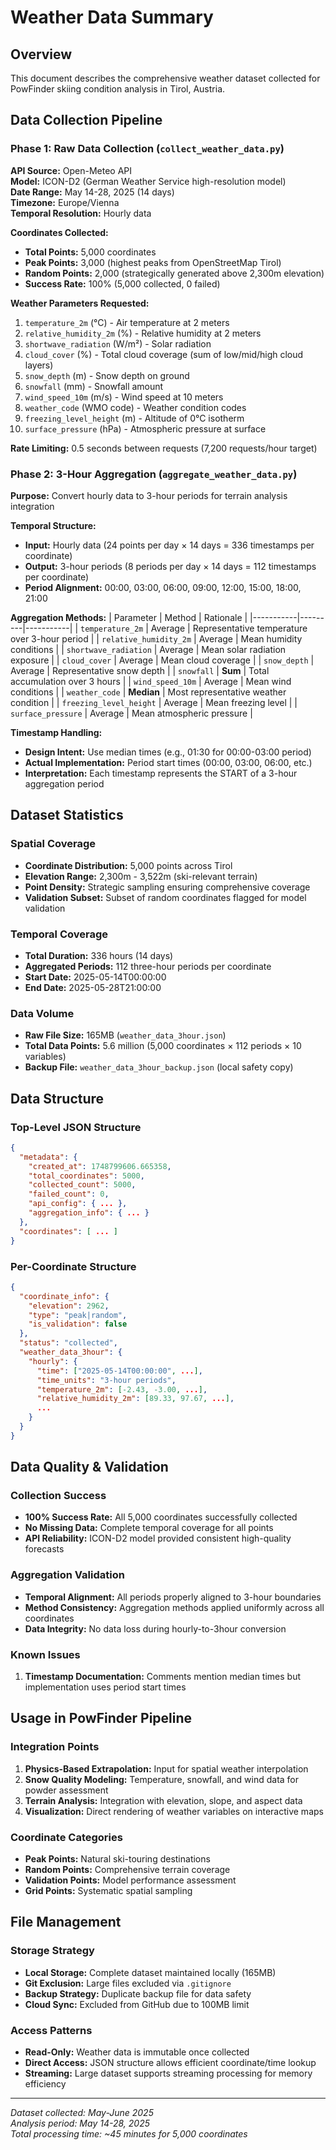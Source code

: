 # Weather Data Summary

## Overview
This document describes the comprehensive weather dataset collected for PowFinder skiing condition analysis in Tirol, Austria.

## Data Collection Pipeline

### Phase 1: Raw Data Collection (`collect_weather_data.py`)

**API Source:** Open-Meteo API  
**Model:** ICON-D2 (German Weather Service high-resolution model)  
**Date Range:** May 14-28, 2025 (14 days)  
**Timezone:** Europe/Vienna  
**Temporal Resolution:** Hourly data  

**Coordinates Collected:**
- **Total Points:** 5,000 coordinates
- **Peak Points:** 3,000 (highest peaks from OpenStreetMap Tirol)
- **Random Points:** 2,000 (strategically generated above 2,300m elevation)
- **Success Rate:** 100% (5,000 collected, 0 failed)

**Weather Parameters Requested:**
1. `temperature_2m` (°C) - Air temperature at 2 meters
2. `relative_humidity_2m` (%) - Relative humidity at 2 meters  
3. `shortwave_radiation` (W/m²) - Solar radiation
4. `cloud_cover` (%) - Total cloud coverage (sum of low/mid/high cloud layers)
5. `snow_depth` (m) - Snow depth on ground
6. `snowfall` (mm) - Snowfall amount
7. `wind_speed_10m` (m/s) - Wind speed at 10 meters
8. `weather_code` (WMO code) - Weather condition codes
9. `freezing_level_height` (m) - Altitude of 0°C isotherm
10. `surface_pressure` (hPa) - Atmospheric pressure at surface

**Rate Limiting:** 0.5 seconds between requests (7,200 requests/hour target)

### Phase 2: 3-Hour Aggregation (`aggregate_weather_data.py`)

**Purpose:** Convert hourly data to 3-hour periods for terrain analysis integration

**Temporal Structure:**
- **Input:** Hourly data (24 points per day × 14 days = 336 timestamps per coordinate)
- **Output:** 3-hour periods (8 periods per day × 14 days = 112 timestamps per coordinate)
- **Period Alignment:** 00:00, 03:00, 06:00, 09:00, 12:00, 15:00, 18:00, 21:00

**Aggregation Methods:**
| Parameter | Method | Rationale |
|-----------|---------|-----------|
| `temperature_2m` | Average | Representative temperature over 3-hour period |
| `relative_humidity_2m` | Average | Mean humidity conditions |
| `shortwave_radiation` | Average | Mean solar radiation exposure |
| `cloud_cover` | Average | Mean cloud coverage |
| `snow_depth` | Average | Representative snow depth |
| `snowfall` | **Sum** | Total accumulation over 3 hours |
| `wind_speed_10m` | Average | Mean wind conditions |
| `weather_code` | **Median** | Most representative weather condition |
| `freezing_level_height` | Average | Mean freezing level |
| `surface_pressure` | Average | Mean atmospheric pressure |

**Timestamp Handling:**
- **Design Intent:** Use median times (e.g., 01:30 for 00:00-03:00 period)
- **Actual Implementation:** Period start times (00:00, 03:00, 06:00, etc.)
- **Interpretation:** Each timestamp represents the START of a 3-hour aggregation period

## Dataset Statistics

### Spatial Coverage
- **Coordinate Distribution:** 5,000 points across Tirol
- **Elevation Range:** 2,300m - 3,522m (ski-relevant terrain)
- **Point Density:** Strategic sampling ensuring comprehensive coverage
- **Validation Subset:** Subset of random coordinates flagged for model validation

### Temporal Coverage  
- **Total Duration:** 336 hours (14 days)
- **Aggregated Periods:** 112 three-hour periods per coordinate
- **Start Date:** 2025-05-14T00:00:00
- **End Date:** 2025-05-28T21:00:00

### Data Volume
- **Raw File Size:** 165MB (`weather_data_3hour.json`)
- **Total Data Points:** 5.6 million (5,000 coordinates × 112 periods × 10 variables)
- **Backup File:** `weather_data_3hour_backup.json` (local safety copy)

## Data Structure

### Top-Level JSON Structure
```json
{
  "metadata": {
    "created_at": 1748799606.665358,
    "total_coordinates": 5000,
    "collected_count": 5000,
    "failed_count": 0,
    "api_config": { ... },
    "aggregation_info": { ... }
  },
  "coordinates": [ ... ]
}
```

### Per-Coordinate Structure
```json
{
  "coordinate_info": {
    "elevation": 2962,
    "type": "peak|random",
    "is_validation": false
  },
  "status": "collected",
  "weather_data_3hour": {
    "hourly": {
      "time": ["2025-05-14T00:00:00", ...],
      "time_units": "3-hour periods",
      "temperature_2m": [-2.43, -3.00, ...],
      "relative_humidity_2m": [89.33, 97.67, ...],
      ...
    }
  }
}
```

## Data Quality & Validation

### Collection Success
- **100% Success Rate:** All 5,000 coordinates successfully collected
- **No Missing Data:** Complete temporal coverage for all points
- **API Reliability:** ICON-D2 model provided consistent high-quality forecasts

### Aggregation Validation
- **Temporal Alignment:** All periods properly aligned to 3-hour boundaries
- **Method Consistency:** Aggregation methods applied uniformly across all coordinates
- **Data Integrity:** No data loss during hourly-to-3hour conversion

### Known Issues
1. **Timestamp Documentation:** Comments mention median times but implementation uses period start times

## Usage in PowFinder Pipeline

### Integration Points
1. **Physics-Based Extrapolation:** Input for spatial weather interpolation
2. **Snow Quality Modeling:** Temperature, snowfall, and wind data for powder assessment  
3. **Terrain Analysis:** Integration with elevation, slope, and aspect data
4. **Visualization:** Direct rendering of weather variables on interactive maps

### Coordinate Categories
- **Peak Points:** Natural ski-touring destinations
- **Random Points:** Comprehensive terrain coverage
- **Validation Points:** Model performance assessment
- **Grid Points:** Systematic spatial sampling

## File Management

### Storage Strategy
- **Local Storage:** Complete dataset maintained locally (165MB)
- **Git Exclusion:** Large files excluded via `.gitignore` 
- **Backup Strategy:** Duplicate backup file for data safety
- **Cloud Sync:** Excluded from GitHub due to 100MB limit

### Access Patterns
- **Read-Only:** Weather data is immutable once collected
- **Direct Access:** JSON structure allows efficient coordinate/time lookup
- **Streaming:** Large dataset supports streaming processing for memory efficiency

---

*Dataset collected: May-June 2025*  
*Analysis period: May 14-28, 2025*  
*Total processing time: ~45 minutes for 5,000 coordinates*
